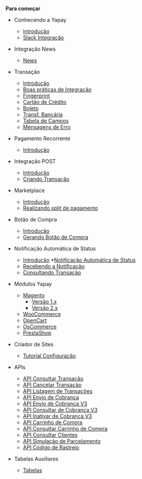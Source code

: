 <!-- docs/_sidebar.md -->

**Para começar**

* Conhecendo a Yapay
	* [Introdução](/)
	* [Slack Integração](slack-integracao.md)

* Integração News
	* [News](integracao-news.md)

* Transação
	* [Introdução](transacao-introducao.md)
	* [Boas práticas de Integração](boas-praticas-integracao.md)
	* [Fingerprint](transacao-fingerprint.md)
	* [Cartão de Crédito](transacao-cartao-credito.md)
	* [Boleto](transacao-boleto.md)
	* [Transf. Bancária](transacao-tef.md)
	* [Tabela de Campos](transacao-tabela-campos.md)
	* [Mensagens de Erro](transacao-erros.md)

* Pagamento Recorrente
	* [Introdução](recorrencia.md)

* Integração POST
	* [Introdução](integracao-post-introducao.md)	
	* [Criando Transação](integracao-post-criando.md)			

* Marketplace
	* [Introdução](marketplace-introducao.md)
	* [Realizando split de pagamento](marketplace-realizando-split.md)

* Botão de Compra
	* [Introdução](botao-compra-introducao.md)
	* [Gerando Botão de Compra](botao-compra-gerando.md)

* Notificação Automática de Status
	* [Introdução](notificacao-automatica-status-introducao.md)
	*[Notificação Automática de Status](notificacao-automatica-status-content.md)
	* [Recebendo a Notificação](notificacao-automatica-status-receber.md)
	* [Consultando Transação](notificacao-automatica-status-consulta-transacao.md)

* Módulos Yapay
	* [Magento](modulos-yapay-magento-introducao.md)
		* [Versão 1.x](modulos-yapay-magento.md)
		* [Versão 2.x](modulos-yapay-magento2.md)
	* [WooCommerce](modulos-yapay-woocommerce.md)
	* [OpenCart](modulos-yapay-opencart.md)
	* [OsCommerce](modulos-yapay-oscommerce.md)
	* [PrestaShop](modulos-yapay-prestashop.md)

* Criador de Sites
	* [Tutorial Configuração](criador-sites.md)

* APIs
	* [API Consultar Transação](api-consultar-transacao.md)
	* [API Cancelar Transação](api-cancelar-transacao.md)
	* [API Listagem de Transações](api-listar-transacoes.md)
	* [API Envio de Cobrança](api-envio-cobranca.md)
	* [API Envio de Cobrança V3](api-envio-cobranca-v3.md)
	* [API Consultar de Cobrança V3](api-consulta-cobranca-v3.md)
	* [API Inativar de Cobrança V3](api-inativar-cobranca-v3.md)
	* [API Carrinho de Compra](api-carrinho-compra.md)
	* [API Consultar Carrinho de Compra](api-consultar-carrinho-compra.md)
	* [API Consultar Clientes](api-consulta-cliente.md)
	* [API Simulação de Parcelamento](api-simulacao-parcelamento.md)
	* [API Código de Rastreio](api-codigo-rastreio.md)

* Tabelas Auxiliares
	* [Tabelas](tabelas.md)

